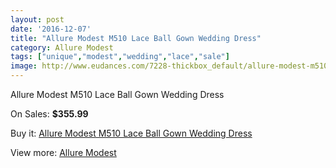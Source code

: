 ```yaml
---
layout: post
date: '2016-12-07'
title: "Allure Modest M510 Lace Ball Gown Wedding Dress"
category: Allure Modest
tags: ["unique","modest","wedding","lace","sale"]
image: http://www.eudances.com/7228-thickbox_default/allure-modest-m510-lace-ball-gown-wedding-dress.jpg
---
```

Allure Modest M510 Lace Ball Gown Wedding Dress

On Sales: **$355.99**
<a href="https://www.eudances.com/en/allure-modest/2606-allure-modest-m510-lace-ball-gown-wedding-dress.html"><amp-img layout="responsive" width="600" height="600" src="//www.eudances.com/7228-thickbox_default/allure-modest-m510-lace-ball-gown-wedding-dress.jpg" alt="Allure Modest M510 Lace Ball Gown Wedding Dress 0" /></a>
<a href="https://www.eudances.com/en/allure-modest/2606-allure-modest-m510-lace-ball-gown-wedding-dress.html"><amp-img layout="responsive" width="600" height="600" src="//www.eudances.com/7230-thickbox_default/allure-modest-m510-lace-ball-gown-wedding-dress.jpg" alt="Allure Modest M510 Lace Ball Gown Wedding Dress 1" /></a>
<a href="https://www.eudances.com/en/allure-modest/2606-allure-modest-m510-lace-ball-gown-wedding-dress.html"><amp-img layout="responsive" width="600" height="600" src="//www.eudances.com/7229-thickbox_default/allure-modest-m510-lace-ball-gown-wedding-dress.jpg" alt="Allure Modest M510 Lace Ball Gown Wedding Dress 2" /></a>

Buy it: [Allure Modest M510 Lace Ball Gown Wedding Dress](https://www.eudances.com/en/allure-modest/2606-allure-modest-m510-lace-ball-gown-wedding-dress.html "Allure Modest M510 Lace Ball Gown Wedding Dress")

View more: [Allure Modest](https://www.eudances.com/en/38-allure-modest "Allure Modest")